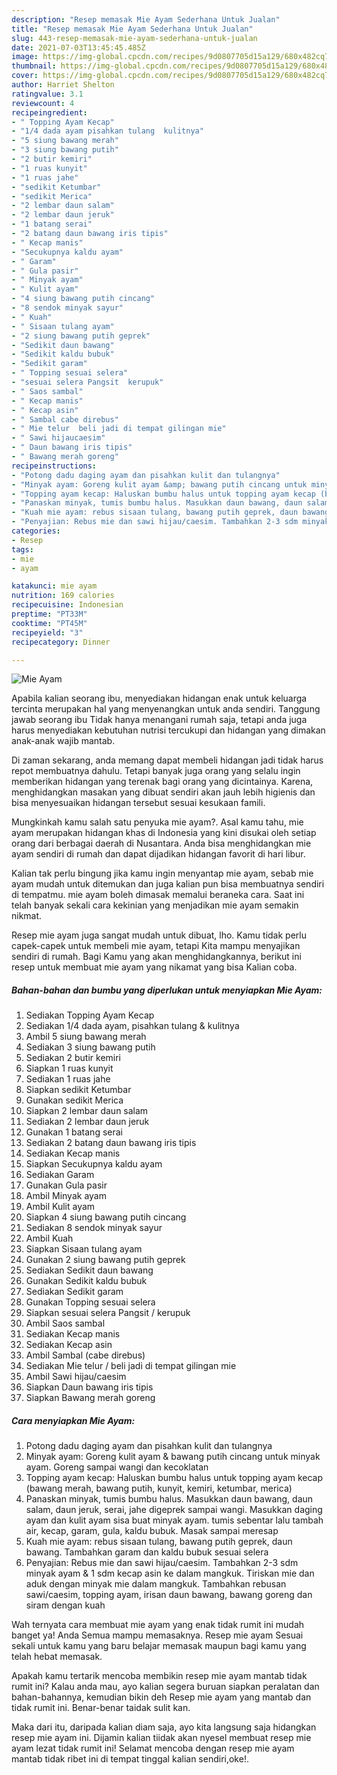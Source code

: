```yaml
---
description: "Resep memasak Mie Ayam Sederhana Untuk Jualan"
title: "Resep memasak Mie Ayam Sederhana Untuk Jualan"
slug: 443-resep-memasak-mie-ayam-sederhana-untuk-jualan
date: 2021-07-03T13:45:45.485Z
image: https://img-global.cpcdn.com/recipes/9d0807705d15a129/680x482cq70/mie-ayam-foto-resep-utama.jpg
thumbnail: https://img-global.cpcdn.com/recipes/9d0807705d15a129/680x482cq70/mie-ayam-foto-resep-utama.jpg
cover: https://img-global.cpcdn.com/recipes/9d0807705d15a129/680x482cq70/mie-ayam-foto-resep-utama.jpg
author: Harriet Shelton
ratingvalue: 3.1
reviewcount: 4
recipeingredient:
- " Topping Ayam Kecap"
- "1/4 dada ayam pisahkan tulang  kulitnya"
- "5 siung bawang merah"
- "3 siung bawang putih"
- "2 butir kemiri"
- "1 ruas kunyit"
- "1 ruas jahe"
- "sedikit Ketumbar"
- "sedikit Merica"
- "2 lembar daun salam"
- "2 lembar daun jeruk"
- "1 batang serai"
- "2 batang daun bawang iris tipis"
- " Kecap manis"
- "Secukupnya kaldu ayam"
- " Garam"
- " Gula pasir"
- " Minyak ayam"
- " Kulit ayam"
- "4 siung bawang putih cincang"
- "8 sendok minyak sayur"
- " Kuah"
- " Sisaan tulang ayam"
- "2 siung bawang putih geprek"
- "Sedikit daun bawang"
- "Sedikit kaldu bubuk"
- "Sedikit garam"
- " Topping sesuai selera"
- "sesuai selera Pangsit  kerupuk"
- " Saos sambal"
- " Kecap manis"
- " Kecap asin"
- " Sambal cabe direbus"
- " Mie telur  beli jadi di tempat gilingan mie"
- " Sawi hijaucaesim"
- " Daun bawang iris tipis"
- " Bawang merah goreng"
recipeinstructions:
- "Potong dadu daging ayam dan pisahkan kulit dan tulangnya"
- "Minyak ayam: Goreng kulit ayam &amp; bawang putih cincang untuk minyak ayam. Goreng sampai wangi dan kecoklatan"
- "Topping ayam kecap: Haluskan bumbu halus untuk topping ayam kecap (bawang merah, bawang putih, kunyit, kemiri, ketumbar, merica)"
- "Panaskan minyak, tumis bumbu halus. Masukkan daun bawang, daun salam, daun jeruk, serai, jahe digeprek sampai wangi. Masukkan daging ayam dan kulit ayam sisa buat minyak ayam. tumis sebentar lalu tambah air, kecap, garam, gula, kaldu bubuk. Masak sampai meresap"
- "Kuah mie ayam: rebus sisaan tulang, bawang putih geprek, daun bawang. Tambahkan garam dan kaldu bubuk sesuai selera"
- "Penyajian: Rebus mie dan sawi hijau/caesim. Tambahkan 2-3 sdm minyak ayam &amp; 1 sdm kecap asin ke dalam mangkuk. Tiriskan mie dan aduk dengan minyak mie dalam mangkuk. Tambahkan rebusan sawi/caesim, topping ayam, irisan daun bawang, bawang goreng dan siram dengan kuah"
categories:
- Resep
tags:
- mie
- ayam

katakunci: mie ayam 
nutrition: 169 calories
recipecuisine: Indonesian
preptime: "PT33M"
cooktime: "PT45M"
recipeyield: "3"
recipecategory: Dinner

---
```



![Mie Ayam](https://img-global.cpcdn.com/recipes/9d0807705d15a129/680x482cq70/mie-ayam-foto-resep-utama.jpg)

Apabila kalian seorang ibu, menyediakan hidangan enak untuk keluarga tercinta merupakan hal yang menyenangkan untuk anda sendiri. Tanggung jawab seorang ibu Tidak hanya menangani rumah saja, tetapi anda juga harus menyediakan kebutuhan nutrisi tercukupi dan hidangan yang dimakan anak-anak wajib mantab.

Di zaman  sekarang, anda memang dapat membeli hidangan jadi tidak harus repot membuatnya dahulu. Tetapi banyak juga orang yang selalu ingin memberikan hidangan yang terenak bagi orang yang dicintainya. Karena, menghidangkan masakan yang dibuat sendiri akan jauh lebih higienis dan bisa menyesuaikan hidangan tersebut sesuai kesukaan famili. 



Mungkinkah kamu salah satu penyuka mie ayam?. Asal kamu tahu, mie ayam merupakan hidangan khas di Indonesia yang kini disukai oleh setiap orang dari berbagai daerah di Nusantara. Anda bisa menghidangkan mie ayam sendiri di rumah dan dapat dijadikan hidangan favorit di hari libur.

Kalian tak perlu bingung jika kamu ingin menyantap mie ayam, sebab mie ayam mudah untuk ditemukan dan juga kalian pun bisa membuatnya sendiri di tempatmu. mie ayam boleh dimasak memalui beraneka cara. Saat ini telah banyak sekali cara kekinian yang menjadikan mie ayam semakin nikmat.

Resep mie ayam juga sangat mudah untuk dibuat, lho. Kamu tidak perlu capek-capek untuk membeli mie ayam, tetapi Kita mampu menyajikan sendiri di rumah. Bagi Kamu yang akan menghidangkannya, berikut ini resep untuk membuat mie ayam yang nikamat yang bisa Kalian coba.

<!--inarticleads1-->

##### Bahan-bahan dan bumbu yang diperlukan untuk menyiapkan Mie Ayam:

1. Sediakan  Topping Ayam Kecap
1. Sediakan 1/4 dada ayam, pisahkan tulang &amp; kulitnya
1. Ambil 5 siung bawang merah
1. Sediakan 3 siung bawang putih
1. Sediakan 2 butir kemiri
1. Siapkan 1 ruas kunyit
1. Sediakan 1 ruas jahe
1. Siapkan sedikit Ketumbar
1. Gunakan sedikit Merica
1. Siapkan 2 lembar daun salam
1. Sediakan 2 lembar daun jeruk
1. Gunakan 1 batang serai
1. Sediakan 2 batang daun bawang iris tipis
1. Sediakan  Kecap manis
1. Siapkan Secukupnya kaldu ayam
1. Sediakan  Garam
1. Gunakan  Gula pasir
1. Ambil  Minyak ayam
1. Ambil  Kulit ayam
1. Siapkan 4 siung bawang putih cincang
1. Sediakan 8 sendok minyak sayur
1. Ambil  Kuah
1. Siapkan  Sisaan tulang ayam
1. Gunakan 2 siung bawang putih geprek
1. Sediakan Sedikit daun bawang
1. Gunakan Sedikit kaldu bubuk
1. Sediakan Sedikit garam
1. Gunakan  Topping sesuai selera
1. Siapkan sesuai selera Pangsit / kerupuk
1. Ambil  Saos sambal
1. Sediakan  Kecap manis
1. Sediakan  Kecap asin
1. Ambil  Sambal (cabe direbus)
1. Sediakan  Mie telur / beli jadi di tempat gilingan mie
1. Ambil  Sawi hijau/caesim
1. Siapkan  Daun bawang iris tipis
1. Siapkan  Bawang merah goreng




<!--inarticleads2-->

##### Cara menyiapkan Mie Ayam:

1. Potong dadu daging ayam dan pisahkan kulit dan tulangnya
1. Minyak ayam: Goreng kulit ayam &amp; bawang putih cincang untuk minyak ayam. Goreng sampai wangi dan kecoklatan
1. Topping ayam kecap: Haluskan bumbu halus untuk topping ayam kecap (bawang merah, bawang putih, kunyit, kemiri, ketumbar, merica)
1. Panaskan minyak, tumis bumbu halus. Masukkan daun bawang, daun salam, daun jeruk, serai, jahe digeprek sampai wangi. Masukkan daging ayam dan kulit ayam sisa buat minyak ayam. tumis sebentar lalu tambah air, kecap, garam, gula, kaldu bubuk. Masak sampai meresap
1. Kuah mie ayam: rebus sisaan tulang, bawang putih geprek, daun bawang. Tambahkan garam dan kaldu bubuk sesuai selera
1. Penyajian: Rebus mie dan sawi hijau/caesim. Tambahkan 2-3 sdm minyak ayam &amp; 1 sdm kecap asin ke dalam mangkuk. Tiriskan mie dan aduk dengan minyak mie dalam mangkuk. Tambahkan rebusan sawi/caesim, topping ayam, irisan daun bawang, bawang goreng dan siram dengan kuah




Wah ternyata cara membuat mie ayam yang enak tidak rumit ini mudah banget ya! Anda Semua mampu memasaknya. Resep mie ayam Sesuai sekali untuk kamu yang baru belajar memasak maupun bagi kamu yang telah hebat memasak.

Apakah kamu tertarik mencoba membikin resep mie ayam mantab tidak rumit ini? Kalau anda mau, ayo kalian segera buruan siapkan peralatan dan bahan-bahannya, kemudian bikin deh Resep mie ayam yang mantab dan tidak rumit ini. Benar-benar taidak sulit kan. 

Maka dari itu, daripada kalian diam saja, ayo kita langsung saja hidangkan resep mie ayam ini. Dijamin kalian tiidak akan nyesel membuat resep mie ayam lezat tidak rumit ini! Selamat mencoba dengan resep mie ayam mantab tidak ribet ini di tempat tinggal kalian sendiri,oke!.

